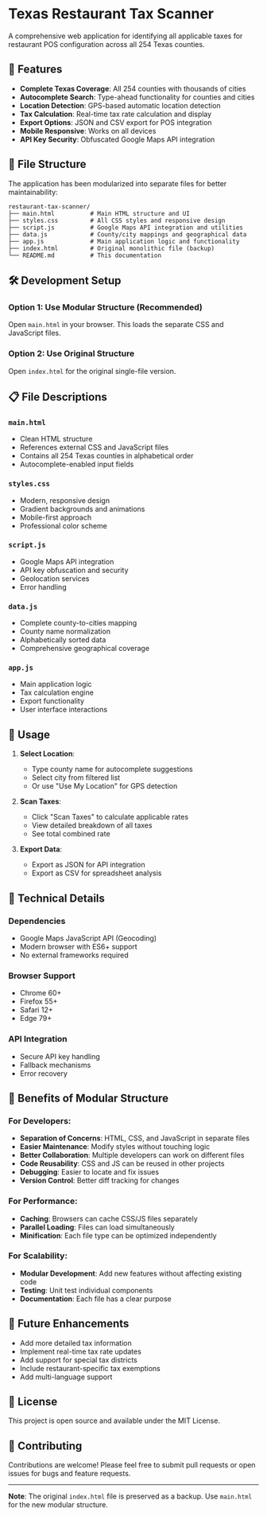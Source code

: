 # Texas Restaurant Tax Scanner

A comprehensive web application for identifying all applicable taxes for restaurant POS configuration across all 254 Texas counties.

## 🚀 Features

- **Complete Texas Coverage**: All 254 counties with thousands of cities
- **Autocomplete Search**: Type-ahead functionality for counties and cities
- **Location Detection**: GPS-based automatic location detection
- **Tax Calculation**: Real-time tax rate calculation and display
- **Export Options**: JSON and CSV export for POS integration
- **Mobile Responsive**: Works on all devices
- **API Key Security**: Obfuscated Google Maps API integration

## 📁 File Structure

The application has been modularized into separate files for better maintainability:

```
restaurant-tax-scanner/
├── main.html          # Main HTML structure and UI
├── styles.css         # All CSS styles and responsive design
├── script.js          # Google Maps API integration and utilities
├── data.js            # County/city mappings and geographical data
├── app.js             # Main application logic and functionality
├── index.html         # Original monolithic file (backup)
└── README.md          # This documentation
```

## 🛠️ Development Setup

### Option 1: Use Modular Structure (Recommended)
Open `main.html` in your browser. This loads the separate CSS and JavaScript files.

### Option 2: Use Original Structure
Open `index.html` for the original single-file version.

## 📋 File Descriptions

### `main.html`
- Clean HTML structure
- References external CSS and JavaScript files
- Contains all 254 Texas counties in alphabetical order
- Autocomplete-enabled input fields

### `styles.css`
- Modern, responsive design
- Gradient backgrounds and animations
- Mobile-first approach
- Professional color scheme

### `script.js`
- Google Maps API integration
- API key obfuscation and security
- Geolocation services
- Error handling

### `data.js`
- Complete county-to-cities mapping
- County name normalization
- Alphabetically sorted data
- Comprehensive geographical coverage

### `app.js`
- Main application logic
- Tax calculation engine
- Export functionality
- User interface interactions

## 🎯 Usage

1. **Select Location**: 
   - Type county name for autocomplete suggestions
   - Select city from filtered list
   - Or use "Use My Location" for GPS detection

2. **Scan Taxes**:
   - Click "Scan Taxes" to calculate applicable rates
   - View detailed breakdown of all taxes
   - See total combined rate

3. **Export Data**:
   - Export as JSON for API integration
   - Export as CSV for spreadsheet analysis

## 🔧 Technical Details

### Dependencies
- Google Maps JavaScript API (Geocoding)
- Modern browser with ES6+ support
- No external frameworks required

### Browser Support
- Chrome 60+
- Firefox 55+
- Safari 12+
- Edge 79+

### API Integration
- Secure API key handling
- Fallback mechanisms
- Error recovery

## 🌟 Benefits of Modular Structure

### For Developers:
- **Separation of Concerns**: HTML, CSS, and JavaScript in separate files
- **Easier Maintenance**: Modify styles without touching logic
- **Better Collaboration**: Multiple developers can work on different files
- **Code Reusability**: CSS and JS can be reused in other projects
- **Debugging**: Easier to locate and fix issues
- **Version Control**: Better diff tracking for changes

### For Performance:
- **Caching**: Browsers can cache CSS/JS files separately
- **Parallel Loading**: Files can load simultaneously
- **Minification**: Each file type can be optimized independently

### For Scalability:
- **Modular Development**: Add new features without affecting existing code
- **Testing**: Unit test individual components
- **Documentation**: Each file has a clear purpose

## 🚀 Future Enhancements

- Add more detailed tax information
- Implement real-time tax rate updates
- Add support for special tax districts
- Include restaurant-specific tax exemptions
- Add multi-language support

## 📝 License

This project is open source and available under the MIT License.

## 🤝 Contributing

Contributions are welcome! Please feel free to submit pull requests or open issues for bugs and feature requests.

---

**Note**: The original `index.html` file is preserved as a backup. Use `main.html` for the new modular structure.
